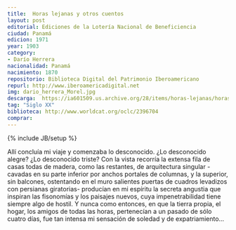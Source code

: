 ```yaml
---
title:  Horas lejanas y otros cuentos
layout: post
editorial: Ediciones de la Lotería Nacional de Beneficiencia
ciudad: Panamá
edicion: 1971
year: 1903
category:
- Darío Herrera
nacionalidad: Panamá
nacimiento: 1870
repositorio: Biblioteca Digital del Patrimonio Iberoamericano
repurl: http://www.iberoamericadigital.net
img: dario_herrera_Morel.jpg
descarga:  https://ia601509.us.archive.org/28/items/horas-lejanas/horas%20lejanas.pdf
tag: "Siglo XX"
biblioteca: http://www.worldcat.org/oclc/2396704
comprar: 
---
```

{% include JB/setup %}

Allí concluía mi viaje y comenzaba lo desconocido. ¿Lo desconocido alegre? ¿Lo desconocido triste? Con la vista recorría la extensa fila de casas todas de madera, como las restantes, de arquitectura singular -cavadas en su parte inferior por anchos portales de columnas, y la superior, sin balcones, ostentando en el muro salientes puertas de cuadros levadizos con persianas giratorias- producían en mi espíritu la secreta angustia que inspiran las fisonomías y los paisajes nuevos, cuya impenetrabilidad tiene siempre algo de hostil. Y nunca como entonces, en que la tierra propia, el hogar, los amigos de todas las horas, pertenecían a un pasado de sólo cuatro días, fue tan intensa mi sensación de soledad y de expatriamiento…
